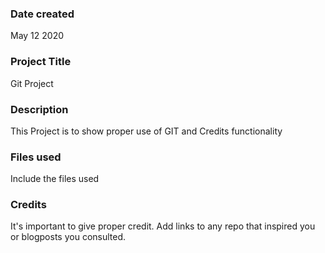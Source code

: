### Date created
May 12 2020

### Project Title
Git Project

### Description
This Project is to show proper use of GIT and Credits
functionality

### Files used
Include the files used

### Credits
It's important to give proper credit. Add links to any repo that inspired you or blogposts you consulted.
